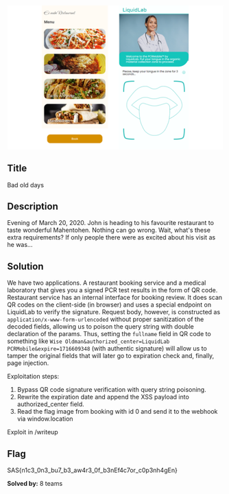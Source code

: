 ![](../../images/qr_xss.png)

## Title
Bad old days

## Description
Evening of March 20, 2020. John is heading to his favourite restaurant to taste wonderful Mahentohen. Nothing can go wrong. Wait, what's these extra requirements? If only people there were as excited about his visit as he was...

## Solution
We have two applications. A restaurant booking service and a medical laboratory that gives you a signed PCR test results in the form of QR code. \
Restaurant service has an internal interface for booking review. It does scan QR codes on the client-side (in browser) and uses a special endpoint on LiquidLab to verify the signature. Request body, however, is constructed as `application/x-www-form-urlencoded` without proper sanitization of the decoded fields, allowing us to poison the query string with double declaration of the params.
Thus, setting the `fullname` field in QR code to something like `Wise Oldman&authorized_center=LiquidLab PCRMobile&expire=1716609348` (with authentic signature) will allow us to tamper the original fields that will later go to expiration check and, finally, page injection.

Exploitation steps:
1) Bypass QR code signature verification with query string poisoning. 
2) Rewrite the expiration date and append the XSS payload into authorized_center field.
3) Read the flag image from booking with id 0 and send it to the webhook via window.location 

Exploit in /writeup

## Flag
SAS{n1c3_0n3_bu7_b3_aw4r3_0f_b3nEf4c7or_c0p3nh4gEn}

**Solved by:** 8 teams